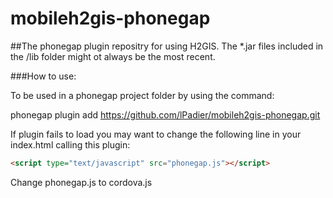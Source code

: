 mobileh2gis-phonegap
====================

##The phonegap plugin repositry for using H2GIS. 
The *.jar files included in the /lib folder might ot always be the most recent. 

###How to use:

To be used in a phonegap project folder by using the command:

phonegap plugin add https://github.com/lPadier/mobileh2gis-phonegap.git

If plugin fails to load you may want to change the following line in your index.html calling this plugin:
```html
<script type="text/javascript" src="phonegap.js"></script>
```
Change phonegap.js to cordova.js
